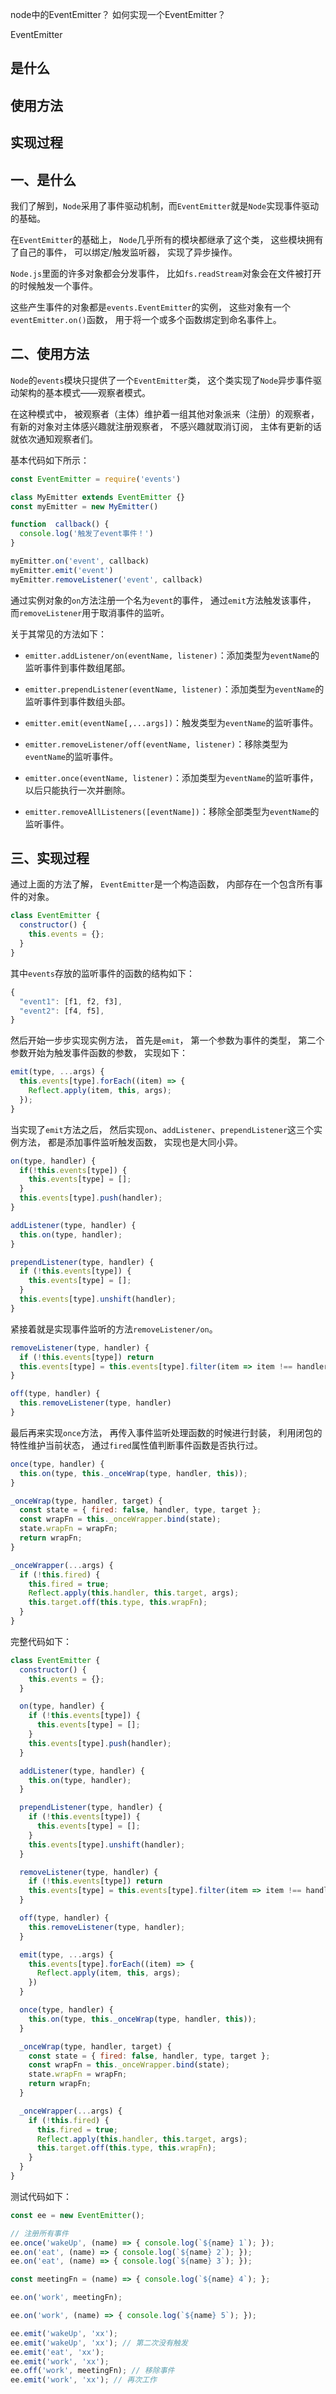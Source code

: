 node中的EventEmitter？
如何实现一个EventEmitter？

EventEmitter

## 是什么
## 使用方法
## 实现过程

## 一、是什么


我们了解到，`Node`采用了事件驱动机制，而`EventEmitter`就是`Node`实现事件驱动的基础。

在`EventEmitter`的基础上，
`Node`几乎所有的模块都继承了这个类，
这些模块拥有了自己的事件，
可以绑定/触发监听器，
实现了异步操作。

`Node.js`里面的许多对象都会分发事件，
比如`fs.readStream`对象会在文件被打开的时候触发一个事件。

这些产生事件的对象都是`events.EventEmitter`的实例，
这些对象有一个`eventEmitter.on()`函数，
用于将一个或多个函数绑定到命名事件上。

## 二、使用方法

`Node`的`events`模块只提供了一个`EventEmitter`类，
这个类实现了`Node`异步事件驱动架构的基本模式——观察者模式。

在这种模式中，
被观察者（主体）维护着一组其他对象派来（注册）的观察者，
有新的对象对主体感兴趣就注册观察者，
不感兴趣就取消订阅，
主体有更新的话就依次通知观察者们。

基本代码如下所示：

```js
const EventEmitter = require('events')

class MyEmitter extends EventEmitter {}
const myEmitter = new MyEmitter()

function  callback() {
  console.log('触发了event事件！')
}

myEmitter.on('event', callback)
myEmitter.emit('event')
myEmitter.removeListener('event', callback)
```
通过实例对象的`on`方法注册一个名为`event`的事件，
通过`emit`方法触发该事件，
而`removeListener`用于取消事件的监听。

关于其常见的方法如下：

- `emitter.addListener/on(eventName, listener)`：添加类型为`eventName`的监听事件到事件数组尾部。

- `emitter.prependListener(eventName, listener)`：添加类型为`eventName`的监听事件到事件数组头部。

- `emitter.emit(eventName[,...args])`：触发类型为`eventName`的监听事件。

- `emitter.removeListener/off(eventName, listener)`：移除类型为`eventName`的监听事件。

- `emitter.once(eventName, listener)`：添加类型为`eventName`的监听事件，以后只能执行一次并删除。

- `emitter.removeAllListeners([eventName])`：移除全部类型为`eventName`的监听事件。

## 三、实现过程

通过上面的方法了解，
`EventEmitter`是一个构造函数，
内部存在一个包含所有事件的对象。

```js
class EventEmitter {
  constructor() {
    this.events = {};
  }
}
```
其中`events`存放的监听事件的函数的结构如下：

```js
{
  "event1": [f1, f2, f3],
  "event2": [f4, f5],
}
```
然后开始一步步实现实例方法，
首先是`emit`，
第一个参数为事件的类型，
第二个参数开始为触发事件函数的参数，
实现如下：

```js
emit(type, ...args) {
  this.events[type].forEach((item) => {
    Reflect.apply(item, this, args);
  });
}
```
当实现了`emit`方法之后，
然后实现`on`、`addListener`、`prependListener`这三个实例方法，
都是添加事件监听触发函数，
实现也是大同小异。

```js
on(type, handler) {
  if(!this.events[type]) {
    this.events[type] = [];
  }
  this.events[type].push(handler);
}

addListener(type, handler) {
  this.on(type, handler);
}

prependListener(type, handler) {
  if (!this.events[type]) {
    this.events[type] = [];
  }
  this.events[type].unshift(handler);
}
```
紧接着就是实现事件监听的方法`removeListener/on`。

```js
removeListener(type, handler) {
  if (!this.events[type]) return
  this.events[type] = this.events[type].filter(item => item !== handler)
}

off(type, handler) {
  this.removeListener(type, handler)
}
```
最后再来实现`once`方法，
再传入事件监听处理函数的时候进行封装，
利用闭包的特性维护当前状态，
通过`fired`属性值判断事件函数是否执行过。

```js
once(type, handler) {
  this.on(type, this._onceWrap(type, handler, this));
}

_onceWrap(type, handler, target) {
  const state = { fired: false, handler, type, target };
  const wrapFn = this._onceWrapper.bind(state);
  state.wrapFn = wrapFn;
  return wrapFn;
}

_onceWrapper(...args) {
  if (!this.fired) {
    this.fired = true;
    Reflect.apply(this.handler, this.target, args);
    this.target.off(this.type, this.wrapFn);
  }
}
```
完整代码如下：

```js
class EventEmitter {
  constructor() {
    this.events = {};
  }

  on(type, handler) {
    if (!this.events[type]) {
      this.events[type] = [];
    }
    this.events[type].push(handler);
  }

  addListener(type, handler) {
    this.on(type, handler);
  }

  prependListener(type, handler) {
    if (!this.events[type]) {
      this.events[type] = [];
    }
    this.events[type].unshift(handler);
  }

  removeListener(type, handler) {
    if (!this.events[type]) return
    this.events[type] = this.events[type].filter(item => item !== handler);
  }

  off(type, handler) {
    this.removeListener(type, handler);
  }

  emit(type, ...args) {
    this.events[type].forEach((item) => {
      Reflect.apply(item, this, args);
    })
  }

  once(type, handler) {
    this.on(type, this._onceWrap(type, handler, this));
  }

  _onceWrap(type, handler, target) {
    const state = { fired: false, handler, type, target };
    const wrapFn = this._onceWrapper.bind(state);
    state.wrapFn = wrapFn;
    return wrapFn;
  }

  _onceWrapper(...args) {
    if (!this.fired) {
      this.fired = true;
      Reflect.apply(this.handler, this.target, args);
      this.target.off(this.type, this.wrapFn);
    }
  }
}
```

测试代码如下：

```js
const ee = new EventEmitter();

// 注册所有事件
ee.once('wakeUp', (name) => { console.log(`${name} 1`); });
ee.on('eat', (name) => { console.log(`${name} 2`); });
ee.on('eat', (name) => { console.log(`${name} 3`); });

const meetingFn = (name) => { console.log(`${name} 4`); };

ee.on('work', meetingFn);

ee.on('work', (name) => { console.log(`${name} 5`); });

ee.emit('wakeUp', 'xx');
ee.emit('wakeUp', 'xx'); // 第二次没有触发
ee.emit('eat', 'xx');
ee.emit('work', 'xx');
ee.off('work', meetingFn); // 移除事件
ee.emit('work', 'xx'); // 再次工作
```